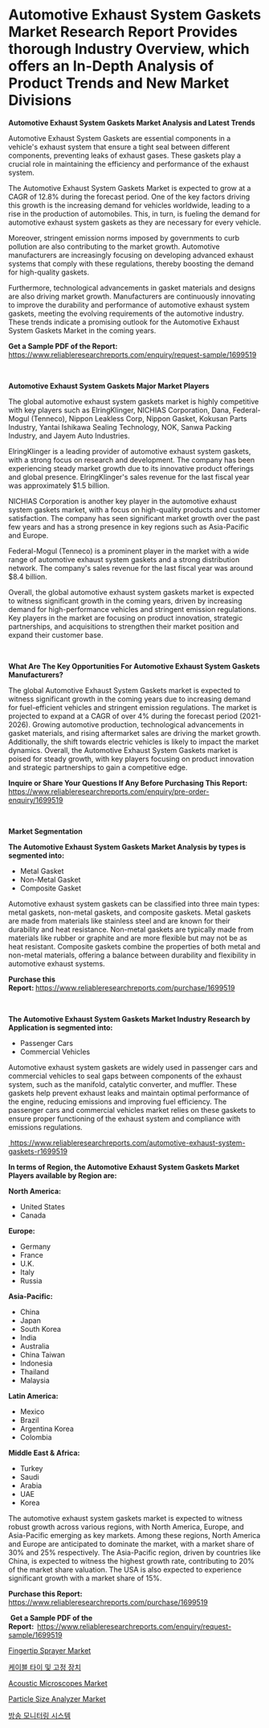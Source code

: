 <p><h1>Automotive Exhaust System Gaskets Market Research Report Provides thorough Industry Overview, which offers an In-Depth Analysis of Product Trends and New Market Divisions</h1></p><p><strong>Automotive Exhaust System Gaskets Market Analysis and Latest Trends</strong></p>
<p><p>Automotive Exhaust System Gaskets are essential components in a vehicle's exhaust system that ensure a tight seal between different components, preventing leaks of exhaust gases. These gaskets play a crucial role in maintaining the efficiency and performance of the exhaust system.</p><p>The Automotive Exhaust System Gaskets Market is expected to grow at a CAGR of 12.8% during the forecast period. One of the key factors driving this growth is the increasing demand for vehicles worldwide, leading to a rise in the production of automobiles. This, in turn, is fueling the demand for automotive exhaust system gaskets as they are necessary for every vehicle.</p><p>Moreover, stringent emission norms imposed by governments to curb pollution are also contributing to the market growth. Automotive manufacturers are increasingly focusing on developing advanced exhaust systems that comply with these regulations, thereby boosting the demand for high-quality gaskets.</p><p>Furthermore, technological advancements in gasket materials and designs are also driving market growth. Manufacturers are continuously innovating to improve the durability and performance of automotive exhaust system gaskets, meeting the evolving requirements of the automotive industry. These trends indicate a promising outlook for the Automotive Exhaust System Gaskets Market in the coming years.</p></p>
<p><strong>Get a Sample PDF of the Report:&nbsp;</strong> <a href="https://www.reliableresearchreports.com/enquiry/request-sample/1699519">https://www.reliableresearchreports.com/enquiry/request-sample/1699519</a></p>
<p>&nbsp;</p>
<p><strong>Automotive Exhaust System Gaskets Major Market Players</strong></p>
<p><p>The global automotive exhaust system gaskets market is highly competitive with key players such as ElringKlinger, NICHIAS Corporation, Dana, Federal-Mogul (Tenneco), Nippon Leakless Corp, Nippon Gasket, Kokusan Parts Industry, Yantai Ishikawa Sealing Technology, NOK, Sanwa Packing Industry, and Jayem Auto Industries.</p><p>ElringKlinger is a leading provider of automotive exhaust system gaskets, with a strong focus on research and development. The company has been experiencing steady market growth due to its innovative product offerings and global presence. ElringKlinger's sales revenue for the last fiscal year was approximately $1.5 billion.</p><p>NICHIAS Corporation is another key player in the automotive exhaust system gaskets market, with a focus on high-quality products and customer satisfaction. The company has seen significant market growth over the past few years and has a strong presence in key regions such as Asia-Pacific and Europe.</p><p>Federal-Mogul (Tenneco) is a prominent player in the market with a wide range of automotive exhaust system gaskets and a strong distribution network. The company's sales revenue for the last fiscal year was around $8.4 billion.</p><p>Overall, the global automotive exhaust system gaskets market is expected to witness significant growth in the coming years, driven by increasing demand for high-performance vehicles and stringent emission regulations. Key players in the market are focusing on product innovation, strategic partnerships, and acquisitions to strengthen their market position and expand their customer base.</p></p>
<p>&nbsp;</p>
<p><strong>What Are The Key Opportunities For Automotive Exhaust System Gaskets Manufacturers?</strong></p>
<p><p>The global Automotive Exhaust System Gaskets market is expected to witness significant growth in the coming years due to increasing demand for fuel-efficient vehicles and stringent emission regulations. The market is projected to expand at a CAGR of over 4% during the forecast period (2021-2026). Growing automotive production, technological advancements in gasket materials, and rising aftermarket sales are driving the market growth. Additionally, the shift towards electric vehicles is likely to impact the market dynamics. Overall, the Automotive Exhaust System Gaskets market is poised for steady growth, with key players focusing on product innovation and strategic partnerships to gain a competitive edge.</p></p>
<p><strong>Inquire or Share Your Questions If Any Before Purchasing This Report:</strong> <a href="https://www.reliableresearchreports.com/enquiry/pre-order-enquiry/1699519">https://www.reliableresearchreports.com/enquiry/pre-order-enquiry/1699519</a></p>
<p>&nbsp;</p>
<p><strong>Market Segmentation</strong></p>
<p><strong>The Automotive Exhaust System Gaskets Market Analysis by types is segmented into:</strong></p>
<p><ul><li>Metal Gasket</li><li>Non-Metal Gasket</li><li>Composite Gasket</li></ul></p>
<p><p>Automotive exhaust system gaskets can be classified into three main types: metal gaskets, non-metal gaskets, and composite gaskets. Metal gaskets are made from materials like stainless steel and are known for their durability and heat resistance. Non-metal gaskets are typically made from materials like rubber or graphite and are more flexible but may not be as heat resistant. Composite gaskets combine the properties of both metal and non-metal materials, offering a balance between durability and flexibility in automotive exhaust systems.</p></p>
<p><strong>Purchase this Report:&nbsp;</strong><a href="https://www.reliableresearchreports.com/purchase/1699519">https://www.reliableresearchreports.com/purchase/1699519</a></p>
<p>&nbsp;</p>
<p><strong>The Automotive Exhaust System Gaskets Market Industry Research by Application is segmented into:</strong></p>
<p><ul><li>Passenger Cars</li><li>Commercial Vehicles</li></ul></p>
<p><p>Automotive exhaust system gaskets are widely used in passenger cars and commercial vehicles to seal gaps between components of the exhaust system, such as the manifold, catalytic converter, and muffler. These gaskets help prevent exhaust leaks and maintain optimal performance of the engine, reducing emissions and improving fuel efficiency. The passenger cars and commercial vehicles market relies on these gaskets to ensure proper functioning of the exhaust system and compliance with emissions regulations.</p></p>
<p><a href="https://www.reliableresearchreports.com/automotive-exhaust-system-gaskets-r1699519">&nbsp;https://www.reliableresearchreports.com/automotive-exhaust-system-gaskets-r1699519</a></p>
<p><strong>In terms of Region, the Automotive Exhaust System Gaskets Market Players available by Region are:</strong></p>
<p>
    <p> <strong> North America: </strong>
        <ul>
            <li>United States</li>
            <li>Canada</li>
        </ul>
        </p> 
    <p> <strong> Europe: </strong>
        <ul>
            <li>Germany</li>
            <li>France</li>
            <li>U.K.</li>
            <li>Italy</li>
            <li>Russia</li>
        </ul>
        </p> 
    <p> <strong> Asia-Pacific: </strong>
        <ul>
            <li>China</li>
            <li>Japan</li>
            <li>South Korea</li>
            <li>India</li>
            <li>Australia</li>
            <li>China Taiwan</li>
            <li>Indonesia</li>
            <li>Thailand</li>
            <li>Malaysia</li>
        </ul>
        </p> 
    <p> <strong> Latin America: </strong>
        <ul>
            <li>Mexico</li>
            <li>Brazil</li>
            <li>Argentina Korea</li>
            <li>Colombia</li>
        </ul>
        </p> 
    <p> <strong> Middle East & Africa: </strong>
        <ul>
            <li>Turkey</li>
            <li>Saudi</li>
            <li>Arabia</li>
            <li>UAE</li>
            <li>Korea</li>
        </ul>
    </p>
    </p>
<p><p>The automotive exhaust system gaskets market is expected to witness robust growth across various regions, with North America, Europe, and Asia-Pacific emerging as key markets. Among these regions, North America and Europe are anticipated to dominate the market, with a market share of 30% and 25% respectively. The Asia-Pacific region, driven by countries like China, is expected to witness the highest growth rate, contributing to 20% of the market share valuation. The USA is also expected to experience significant growth with a market share of 15%.</p></p>
<p><strong>Purchase this Report: </strong><a href="https://www.reliableresearchreports.com/purchase/1699519">https://www.reliableresearchreports.com/purchase/1699519</a></p>
<p>&nbsp;<strong>Get a Sample PDF of the Report:&nbsp;&nbsp;</strong><a href="https://www.reliableresearchreports.com/enquiry/request-sample/1699519">https://www.reliableresearchreports.com/enquiry/request-sample/1699519</a></p>
<p><strong></strong></p>
<p><p><a href="https://github.com/RosemarieLeffler2023/Market-Research-Report-List-1/blob/main/fingertip-sprayer-market.md">Fingertip Sprayer Market</a></p><p><a href="https://github.com/RonSpencer61/Market-Research-Report-List-1/blob/main/964096964437.md">케이블 타이 및 고정 장치</a></p><p><a href="https://www.linkedin.com/pulse/acoustic-microscopes-market-size-trends-complete-industry-overview-ltxcf">Acoustic Microscopes Market</a></p><p><a href="https://www.linkedin.com/pulse/particle-size-analyzer-market-analysis-its-cagr-segmentation-ywssc">Particle Size Analyzer Market</a></p><p><a href="https://github.com/CarmellaLang1/Market-Research-Report-List-1/blob/main/200951364438.md">방송 모니터링 시스템</a></p></p>
